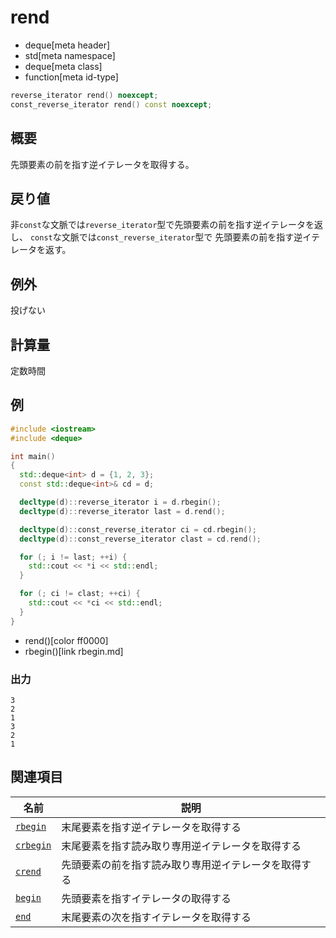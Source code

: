 # rend
* deque[meta header]
* std[meta namespace]
* deque[meta class]
* function[meta id-type]

```cpp
reverse_iterator rend() noexcept;
const_reverse_iterator rend() const noexcept;
```

## 概要
先頭要素の前を指す逆イテレータを取得する。


## 戻り値
非`const`な文脈では`reverse_iterator`型で先頭要素の前を指す逆イテレータを返し、
`const`な文脈では`const_reverse_iterator`型で 先頭要素の前を指す逆イテレータを返す。


## 例外
投げない


## 計算量
定数時間


## 例
```cpp example
#include <iostream>
#include <deque>

int main()
{
  std::deque<int> d = {1, 2, 3};
  const std::deque<int>& cd = d;

  decltype(d)::reverse_iterator i = d.rbegin();
  decltype(d)::reverse_iterator last = d.rend();

  decltype(d)::const_reverse_iterator ci = cd.rbegin();
  decltype(d)::const_reverse_iterator clast = cd.rend();

  for (; i != last; ++i) {
    std::cout << *i << std::endl;
  }

  for (; ci != clast; ++ci) {
    std::cout << *ci << std::endl;
  }
}
```
* rend()[color ff0000]
* rbegin()[link rbegin.md]

### 出力
```
3
2
1
3
2
1
```

## 関連項目

| 名前 | 説明 |
|--------------------------|--------------------------------------|
| [`rbegin`](rbegin.md)  | 末尾要素を指す逆イテレータを取得する |
| [`crbegin`](cbegin.md) | 末尾要素を指す読み取り専用逆イテレータを取得する |
| [`crend`](crend.md)    | 先頭要素の前を指す読み取り専用逆イテレータを取得する |
| [`begin`](begin.md)    | 先頭要素を指すイテレータの取得する |
| [`end`](end.md)        | 末尾要素の次を指すイテレータを取得する |


